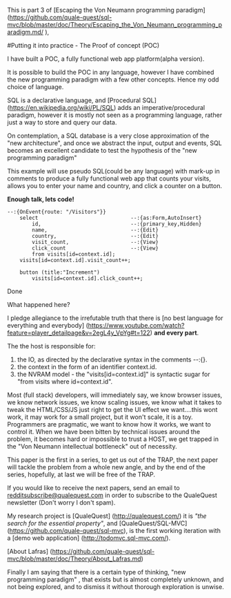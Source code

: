 
This is part 3 of [Escaping the Von Neumann programming paradigm] (https://github.com/quale-quest/sql-mvc/blob/master/doc/Theory/Escaping_the_Von_Neumann_programming_paradigm.md/ ),

#Putting it into practice - The Proof of concept (POC)

I have built a POC, a fully functional web app platform(alpha version).

It is possible to build the POC in any language, however I have combined the new programming paradigm with a few other concepts. Hence my odd choice of language.

SQL is a declarative language, and [Procedural SQL] (https://en.wikipedia.org/wiki/PL/SQL) adds an imperative/procedural paradigm, however it is mostly not seen as a programming language, rather just a way to store and query our data.

On contemplation, a SQL database is a very close approximation of the "new architecture", and once we abstract the input, output and events, SQL becomes an excellent candidate to test the hypothesis of the "new programming paradigm" 

This example will use pseudo SQL(could be any language) with mark-up in  comments to produce a fully functional web app that counts your visits, allows you to enter your name and country, and click a counter on a button.

**Enough talk, lets code!**

	--:{OnEvent{route: "/Visitors"}}		
		select 				 				--:{as:Form,AutoInsert}
			id,		 						--:{primary_key,Hidden}
			name,							--:{Edit}
			country, 						--:{Edit}
			visit_count,					--:{View}
			click_count						--:{View}
			from visits[id=context.id];
		visits[id=context.id].visit_count++;

		button (title:"Increment")
			visits[id=context.id].click_count++;
		
Done 

What happened here?

I pledge allegiance to the irrefutable truth that there is [no best language for everything and everybody] (https://www.youtube.com/watch?feature=player_detailpage&v=2egL4y_VpYg#t=122) **and every part**.

The the host is responsible for:
1. the IO, as directed by the declarative syntax in the comments --:{}.
2. the context in the form of an identifier context.id. 
3. the NVRAM model  - the  "visits[id=context.id]" is syntactic sugar for "from visits where id=context.id".

Most (full stack) developers, will immediately say, we know browser issues, we know network issues, we know scaling issues, we know what it takes to tweak the HTML/CSS/JS just right to get the UI effect we want....this wont work, it may work for a small project, but it won't scale, it is a toy. Programmers are pragmatic, we want to know how it works, we want to control it. When we have been bitten by technical issues around the problem, it becomes hard or impossible to trust a HOST, we get trapped in the "Von Neumann intellectual bottleneck" out of necessity. 

This paper is the first in a series, to get us out of the TRAP, the next paper will tackle the problem from a whole new angle, and by the end of the series, hopefully, at last we will be free of the TRAP.

If you would like to receive the next papers, send an email to redditsubscribe@qualequest.com in order to subscribe to the QualeQuest newsletter (Don't worry I don't spam).

My research project is [QualeQuest] (http://qualequest.com/) it is *"the search for the essential property"*,  and [QualeQuest/SQL-MVC] (https://github.com/quale-quest/sql-mvc), is the first working iteration with a [demo web application] (http://todomvc.sql-mvc.com/).

[About Lafras] (https://github.com/quale-quest/sql-mvc/blob/master/doc/Theory/About_Lafras.md)

Finally I am saying that there is a certain type of thinking, "new programming paradigm" , that exists but is almost completely unknown, and not being explored, and to dismiss it without thorough exploration is unwise.



[1]: https://web.stanford.edu/class/cs242/readings/backus.pdf "Can Programming Be Liberated from the Von Neumann Style?"
[2]: http://ieeexplore.ieee.org/xpl/articleDetails.jsp?reload=true&arnumber=4063250
[3]: https://en.wikipedia.org/wiki/Content-addressable_memory
[4]: http://thoughts.davisjeff.com/2011/09/25/sql-the-successful-cousin-of-haskell/
[5]: https://en.wikibooks.org/wiki/Haskell/Simple_input_and_output
[6]: https://en.wikipedia.org/wiki/Von_Neumann_programming_languages
[7]: https://en.wikipedia.org/wiki/Von_Neumann_architecture

